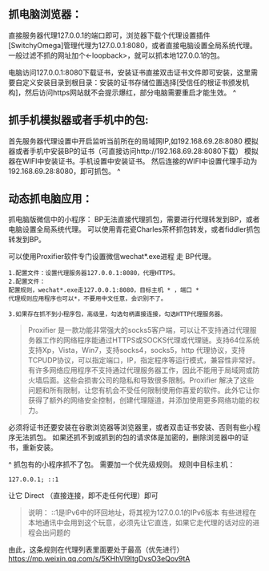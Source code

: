 ## **抓电脑浏览器：**
直接服务器代理127.0.0.1的端口即可，浏览器下载个代理设置插件[SwitchyOmega]管理代理为127.0.0.1:8080，或者直接电脑设置全局系统代理。一般过滤不抓的网址加个<-loopback>，就可以抓本地127.0.0.1的包。



电脑访问127.0.0.1:8080下载证书，安装证书直接双击证书文件即可安装，这里需要自定义安装目录到根目录：安装的证书存储位置选择[受信任的根证书颁发机构]，然后访问https网站就不会提示爆红，部分电脑需要重启才能生效。
^
## **抓手机模拟器或者手机中的包:**
首先服务器代理设置中开启监听当前所在的局域网IP,如192.168.69.28:8080
模拟器或者手机中安装BP的证书（可直接访问http://192.168.69.28:8080下载）
模拟器在WIFI中安装证书。手机设置中安装证书。
然后连接的WIFI中设置代理手动为192.168.69.28:8080，即可抓包。
^
## **动态抓电脑应用：**
抓电脑版微信中的小程序：
BP无法直接代理抓包，需要进行代理转发到BP，或者电脑设置全局系统代理。
可以使用青花瓷Charles茶杯抓包转发，或者fiddler抓包转发到BP。

可以使用Proxifier软件专门设置微信wechat*.exe进程 走 BP代理。
```
1.配置文件：设置代理服务器127.0.0.1:8080，代理HTTPS。
2.配置文件：
配置规则，wechat*.exe走127.0.0.1:8080，目标主机 * ，端口 *
代理规则应用程序也可以*，不要用中文任意，会识别不了。

3.如果存在抓不到小程序包，高级里，勾选句柄直接连接，勾选HTTP代理服务器。
```
>Proxifier 是一款功能非常强大的socks5客户端，可以让不支持通过代理服务器工作的网络程序能通过HTTPS或SOCKS代理或代理链。支持64位系统支持Xp，Vista，Win7，支持socks4，socks5，http 代理协议，支持TCPUDP协议，可以指定端口，IP，指定程序等运行模式，兼容性非常好。有许多网络应用程序不支持通过代理服务器工作，因此不能用于局域网或防火墙后面。这些会损害公司的隐私和导致很多限制。Proxifier 解决了这些问题和所有限制，让您有机会不受任何限制使用你喜爱的软件。此外它让你获得了额外的网络安全控制，创建代理隧道，并添加使用更多网络功能的权力。

必须将证书还要安装在谷歌浏览器等浏览器里，或者双击证书安装、否则有些小程序无法抓包。
如果还抓不到或抓到的包的请求体是加密的，删除浏览器中的证书，重新安装。


^
抓包有的小程序抓不了包。
需要加一个优先级规则。
规则中目标主机：
```
127.0.0.1; ::1
```
让它 Direct （直接连接，即不走任何代理）即可

> 说明：
> ::1是IPv6中的环回地址，将其视为127.0.0.1的IPv6版本
> 有些进程在本地通讯中会用到这个玩意，必须先让它直连，如果它走代理的话对应的进程会出问题的

由此，这条规则在代理列表里面要处于最高（优先进行）
<https://mp.weixin.qq.com/s/5KHhVl9ItgDvsO3eQov9tA>
